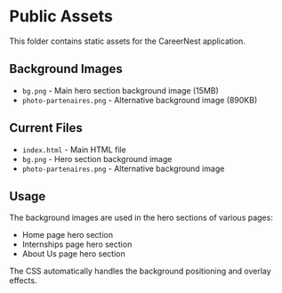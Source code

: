 # Public Assets

This folder contains static assets for the CareerNest application.

## Background Images

- `bg.png` - Main hero section background image (15MB)
- `photo-partenaires.png` - Alternative background image (890KB)

## Current Files

- `index.html` - Main HTML file
- `bg.png` - Hero section background image
- `photo-partenaires.png` - Alternative background image

## Usage

The background images are used in the hero sections of various pages:
- Home page hero section
- Internships page hero section  
- About Us page hero section

The CSS automatically handles the background positioning and overlay effects.
